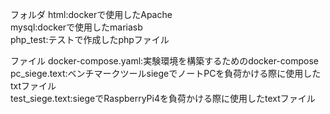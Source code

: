 フォルダ
    html:dockerで使用したApache  
    mysql:dockerで使用したmariasb  
    php_test:テストで作成したphpファイル  

ファイル
    docker-compose.yaml:実験環境を構築するためのdocker-compose  
    pc_siege.text:ベンチマークツールsiegeでノートPCを負荷かける際に使用したtxtファイル  
    test_siege.text:siegeでRaspberryPi4を負荷かける際に使用したtextファイル  
